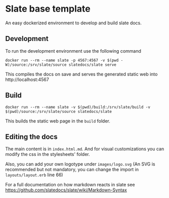 # Slate base template

An easy dockerized environment to develop and build slate docs.

## Development

To run the development environment use the following command

```shell
docker run --rm --name slate -p 4567:4567 -v $(pwd -W)/source:/srv/slate/source slatedocs/slate serve
```

This compiles the docs on save and serves the generated static web into http://localhost:4567

## Build

```shell
docker run --rm --name slate -v $(pwd)/build:/srv/slate/build -v $(pwd)/source:/srv/slate/source slatedocs/slate
```

This builds the static web page in the `build` folder.

## Editing the docs

The main content is in `index.html.md`. And for visual customizations you can modify the css in the stylesheets' folder.

Also, you can add your own logotype under `images/logo.svg` (An SVG is recommended but not mandatory, you can change the import in `layouts/layout.erb` line 66)

For a full documentation on how markdown reacts in slate see https://github.com/slatedocs/slate/wiki/Markdown-Syntax